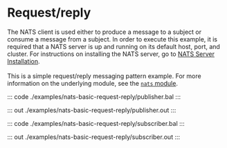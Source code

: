 # Request/reply

The NATS client is used either to produce a message to a subject or consume a message from a subject.
In order to execute this example, it is required that a NATS server is up and running on its default host, port, and cluster.
For instructions on installing the NATS server,
go to [NATS Server Installation](https://docs.nats.io/nats-server/installation).<br/><br/>
This is a simple request/reply messaging pattern example.
For more information on the underlying module, 
see the [`nats` module](https://docs.central.ballerina.io/ballerinax/nats/latest).

::: code ./examples/nats-basic-request-reply/publisher.bal :::

::: out ./examples/nats-basic-request-reply/publisher.out :::

::: code ./examples/nats-basic-request-reply/subscriber.bal :::

::: out ./examples/nats-basic-request-reply/subscriber.out :::